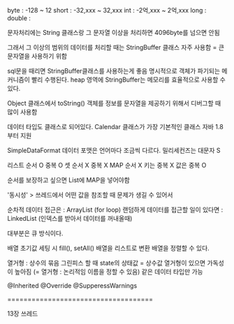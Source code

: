 
byte : -128 ~ 12 
short : -32,xxx ~ 32,xxx
int : -2억,xxx ~ 2억,xxx
long : 
double : 

문자처리에는 
String 클래스랑
그 문자열 이상을 처리하면 4096byte를 넘으면 안됨

그래서 그 이상의 범위의 데이터를 처리할 때는  StringBuffer 클래스 자주 사용함 = 큰 문자열을 사용하기 위함

sql문을 때리면 StringBuffer클래스를 사용하는게 좋음
명시적으로 객체가 파기되는 메커니즘이 빨리 수행된다.
heap 영역에 StringBuffer는 메모리를 효율적으로 사용할 수 있다.

Object 클래스에서 toString() 객체를 정보를 문자열을 제공하기 위해서 디버그할 때 많이 사용함

데이터 타입도 클래스로 되어있다.
Calendar 클래스가 가장 기본적인 클래스
자바 1.8부터 지원

SimpleDataFormat
데이터 포맷은 언어마다 조금씩 다르다.
밀리세컨즈는 대문자 S


리스트
순서 O 중복 O
셋
순서 X 중복 X
MAP
순서 X 키는 중복 X 값은 중복 O

순서를 보장하고 싶으면
List에 MAP을 넣어야함

'동시성' > 쓰레드에서 어떤 값을 참조할 때 문제가 생길 수 있어서

순차적 데이터 접근은  : ArrayList (for loop)
랜덤하게 데이터를 접근할 일이 있다면 : LinkedList (인덱스를 받아서 데이터를 꺼내올때)

대부분은 큐 방식이다.

배열 초기값 세팅 시 fill(), setAll()
배열을 리스트로 변환
배열을 정렬할 수 있다.

열거형 : 상수의 묶음
그린피스 할 때 
state의 상태값 = 상수값
열거형이 있으면 가독성이 높아짐
(= 열거형 : 논리적임 이름을 정할 수 있음)
같은 데이터 타입만 가능

@Inherited
@Override
@SupperessWarnings

====================================

13장 쓰레드
